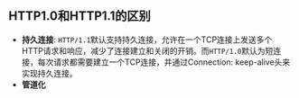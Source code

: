 ## HTTP1.0和HTTP1.1的区别
- **持久连接**: `HTTP/1.1`默认支持持久连接，允许在一个TCP连接上发送多个HTTP请求和响应，减少了连接建立和关闭的开销。而`HTTP/1.0`默认为短连接，每次请求都需要建立一个TCP连接，并通过Connection: keep-alive头来实现持久连接。
- **管道化**
